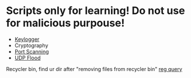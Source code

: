 # Scripts only for learning! Do not use for malicious purpouse!

* [Keylogger](https://latam.kaspersky.com/resource-center/definitions/keylogger)
* Cryptography
* [Port Scanning](https://www.datto.com/library/what-is-port-scanning)
* [UDP Flood](https://www.cloudflare.com/es-es/learning/ddos/udp-flood-ddos-attack/)

Recycler bin, find ur dir after "removing files from recycler bin" 
[reg query](https://docs.microsoft.com/es-es/windows-server/administration/windows-commands/reg-query)
